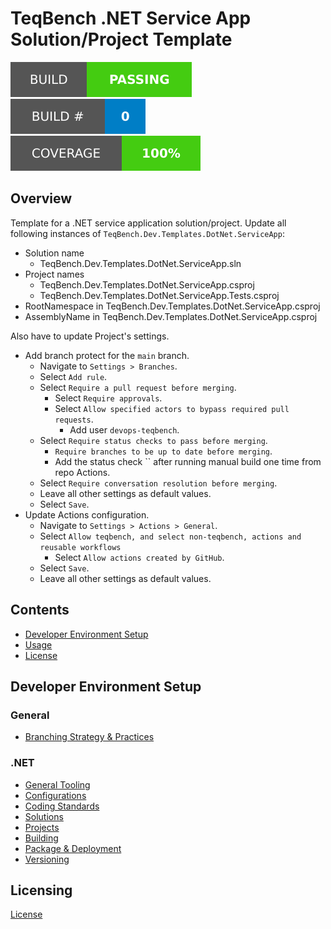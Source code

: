 ﻿# TeqBench .NET Service App Solution/Project Template

![Build Status Badge](.badges/build-status.svg) ![Build Number Badge](.badges/build-number.svg) ![Coverage](.badges/code-coverage.svg)

## Overview

Template for a .NET service application solution/project. Update all following instances of `TeqBench.Dev.Templates.DotNet.ServiceApp`:

- Solution name
    - TeqBench.Dev.Templates.DotNet.ServiceApp.sln
- Project names
    - TeqBench.Dev.Templates.DotNet.ServiceApp.csproj
    - TeqBench.Dev.Templates.DotNet.ServiceApp.Tests.csproj
- RootNamespace in TeqBench.Dev.Templates.DotNet.ServiceApp.csproj
- AssemblyName in TeqBench.Dev.Templates.DotNet.ServiceApp.csproj

Also have to update Project's settings.

- Add branch protect for the `main` branch.
    - Navigate to `Settings > Branches`.
    - Select `Add rule`.
    - Select `Require a pull request before merging`.
        - Select `Require approvals`.
        - Select `Allow specified actors to bypass required pull requests`.
            - Add user `devops-teqbench`.
    - Select `Require status checks to pass before merging`.
        - `Require branches to be up to date before merging`.
        - Add the status check `` after running manual build one time from repo Actions.
    - Select `Require conversation resolution before merging`.
    - Leave all other settings as default values.
    - Select `Save`.
- Update Actions configuration.
    - Navigate to `Settings > Actions > General`.
    - Select `Allow teqbench, and select non-teqbench, actions and reusable workflows`
        - Select `Allow actions created by GitHub`.
    - Select `Save`.
    - Leave all other settings as default values.

## Contents
- [Developer Environment Setup](#Developer+Environment+Setup)
- [Usage](#Usage)
- [License](#License)

## Developer Environment Setup

### General
- [Branching Strategy & Practices](https://github.com/teqbench/teqbench.docs/wiki/Branching-Strategy)

### .NET
- [General Tooling](https://github.com/teqbench/teqbench.docs/wiki/.NET-General-Tooling)
- [Configurations](https://github.com/teqbench/teqbench.docs/wiki/.NET-Configuration-Standards)
- [Coding Standards](https://github.com/teqbench/teqbench.docs/wiki/.NET-Coding-Standards)
- [Solutions](https://github.com/teqbench/teqbench.docs/wiki/.NET-Solutions)
- [Projects](https://github.com/teqbench/teqbench.docs/wiki/.NET-Projects)
- [Building](https://github.com/teqbench/teqbench.docs/wiki/.NET-Build-Process)
- [Package & Deployment](https://github.com/teqbench/teqbench.docs/wiki/.NET-Package-Deploy)
- [Versioning](https://github.com/teqbench/teqbench.docs/wiki/.NET-Versioning-Standards)

## Licensing

[License](https://github.com/teqbench/teqbench.docs/wiki/License)

